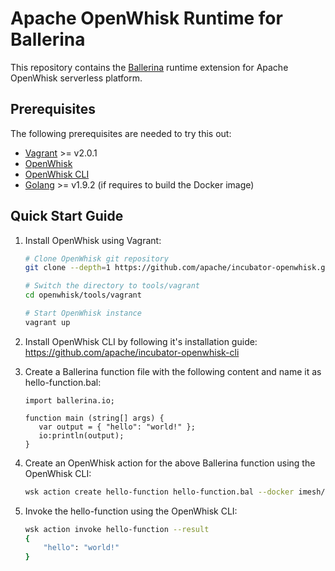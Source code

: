 # Apache OpenWhisk Runtime for Ballerina

This repository contains the [Ballerina](https://ballerinalang.org) runtime extension for Apache OpenWhisk serverless platform.

## Prerequisites

The following prerequisites are needed to try this out:

- [Vagrant](https://www.vagrantup.com/downloads.html) >= v2.0.1
- [OpenWhisk](https://github.com/apache/incubator-openwhisk.git)
- [OpenWhisk CLI](https://github.com/apache/incubator-openwhisk-cli)
- [Golang](https://golang.org/doc/install) >= v1.9.2 (if requires to build the Docker image)

## Quick Start Guide

1. Install OpenWhisk using Vagrant:

   ```bash
   # Clone OpenWhisk git repository
   git clone --depth=1 https://github.com/apache/incubator-openwhisk.git openwhisk

   # Switch the directory to tools/vagrant
   cd openwhisk/tools/vagrant

   # Start OpenWhisk instance
   vagrant up
   ```

2. Install OpenWhisk CLI by following it's installation guide:
   https://github.com/apache/incubator-openwhisk-cli

3. Create a Ballerina function file with the following content and name it as hello-function.bal:

   ```
   import ballerina.io;

   function main (string[] args) {
      var output = { "hello": "world!" };
      io:println(output);
   }
   ```

4. Create an OpenWhisk action for the above Ballerina function using the OpenWhisk CLI:
   
   ```bash
   wsk action create hello-function hello-function.bal --docker imesh/ballerina-action
   ```

5. Invoke the hello-function using the OpenWhisk CLI:

   ```bash
   wsk action invoke hello-function --result
   {
       "hello": "world!"
   }
   ```